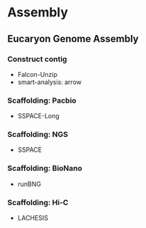 # Assembly

## Eucaryon Genome Assembly 
### Construct contig
* Falcon-Unzip 
* smart-analysis: arrow 
### Scaffolding: Pacbio
* SSPACE-Long
### Scaffolding: NGS
* SSPACE
### Scaffolding: BioNano
* runBNG
### Scaffolding: Hi-C
* LACHESIS 
